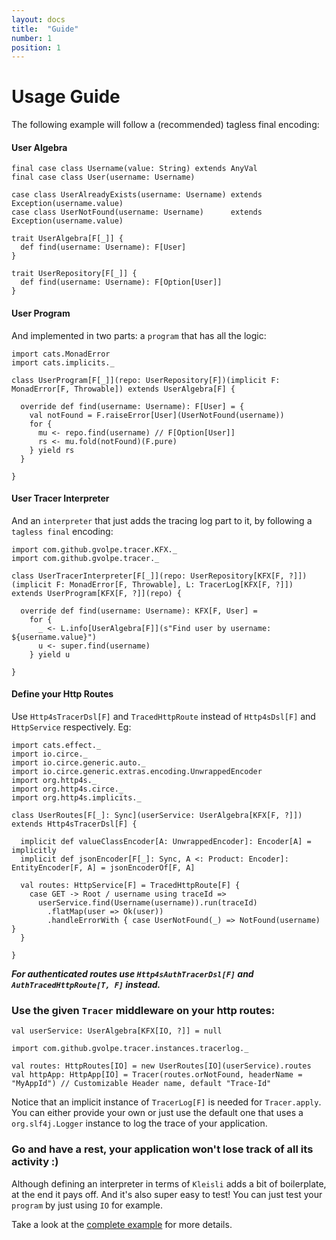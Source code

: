 ```yaml
---
layout: docs
title:  "Guide"
number: 1
position: 1
---
```


# Usage Guide

The following example will follow a (recommended) tagless final encoding:

#### User Algebra

```tut:book:silent
final case class Username(value: String) extends AnyVal
final case class User(username: Username)

case class UserAlreadyExists(username: Username) extends Exception(username.value)
case class UserNotFound(username: Username)      extends Exception(username.value)
```

```tut:book:silent
trait UserAlgebra[F[_]] {
  def find(username: Username): F[User]
}

trait UserRepository[F[_]] {
  def find(username: Username): F[Option[User]]
}
```

#### User Program

And implemented in two parts: a `program` that has all the logic:

```tut:book:silent
import cats.MonadError
import cats.implicits._

class UserProgram[F[_]](repo: UserRepository[F])(implicit F: MonadError[F, Throwable]) extends UserAlgebra[F] {

  override def find(username: Username): F[User] = {
    val notFound = F.raiseError[User](UserNotFound(username))
    for {
      mu <- repo.find(username) // F[Option[User]]
      rs <- mu.fold(notFound)(F.pure)
    } yield rs
  }

}
```

#### User Tracer Interpreter

And an `interpreter` that just adds the tracing log part to it, by following a `tagless final` encoding:

```tut:book:silent
import com.github.gvolpe.tracer.KFX._
import com.github.gvolpe.tracer._

class UserTracerInterpreter[F[_]](repo: UserRepository[KFX[F, ?]])(implicit F: MonadError[F, Throwable], L: TracerLog[KFX[F, ?]]) extends UserProgram[KFX[F, ?]](repo) {

  override def find(username: Username): KFX[F, User] =
    for {
      _ <- L.info[UserAlgebra[F]](s"Find user by username: ${username.value}")
      u <- super.find(username)
    } yield u

}
```

#### Define your Http Routes

Use `Http4sTracerDsl[F]` and `TracedHttpRoute` instead of `Http4sDsl[F]` and `HttpService` respectively. Eg:

```tut:book:silent
import cats.effect._
import io.circe._
import io.circe.generic.auto._
import io.circe.generic.extras.encoding.UnwrappedEncoder
import org.http4s._
import org.http4s.circe._
import org.http4s.implicits._

class UserRoutes[F[_]: Sync](userService: UserAlgebra[KFX[F, ?]]) extends Http4sTracerDsl[F] {

  implicit def valueClassEncoder[A: UnwrappedEncoder]: Encoder[A] = implicitly
  implicit def jsonEncoder[F[_]: Sync, A <: Product: Encoder]: EntityEncoder[F, A] = jsonEncoderOf[F, A]

  val routes: HttpService[F] = TracedHttpRoute[F] {
    case GET -> Root / username using traceId =>
      userService.find(Username(username)).run(traceId)
        .flatMap(user => Ok(user))
        .handleErrorWith { case UserNotFound(_) => NotFound(username) }
  }

}
```

***For authenticated routes use `Http4sAuthTracerDsl[F]` and `AuthTracedHttpRoute[T, F]` instead.***

### Use the given `Tracer` middleware on your http routes:

```tut:book:invisible
val userService: UserAlgebra[KFX[IO, ?]] = null
```

```tut:book:silent
import com.github.gvolpe.tracer.instances.tracerlog._

val routes: HttpRoutes[IO] = new UserRoutes[IO](userService).routes
val httpApp: HttpApp[IO] = Tracer(routes.orNotFound, headerName = "MyAppId") // Customizable Header name, default "Trace-Id"
```

Notice that an implicit instance of `TracerLog[F]` is needed for `Tracer.apply`. You can either provide your own or just use the default one that uses a `org.slf4j.Logger` instance to log the trace of your application.

### Go and have a rest, your application won't lose track of all its activity :)

Although defining an interpreter in terms of `Kleisli` adds a bit of boilerplate, at the end it pays off. And it's also super easy to test! You can just test your `program` by just using `IO` for example.

Take a look at the [complete example](https://github.com/gvolpe/http4s-tracer/tree/master/examples/src) for more details.

